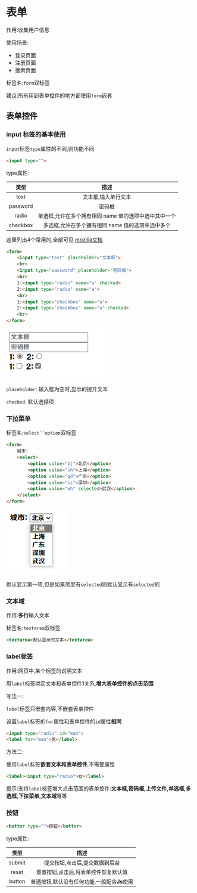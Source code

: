 # 表单

作用:收集用户信息

使用场景:

* 登录页面
* 注册页面
* 搜索页面

标签名:`form`双标签

建议:所有用到表单控件的地方都使用`form`嵌套

## 表单控件

### input 标签的基本使用

`input`标签`type`属性的不同,则功能不同

```html
<input type="">
```

type属性:

|   类型   |                         描述                          |
| :------: | :---------------------------------------------------: |
|   text   |                  文本框,输入单行文本                  |
| password |                        密码框                         |
|  radio   | 单选框,允许在多个拥有相同 name 值的选项中选中其中一个 |
| checkbox |   多选框,允许在多个拥有相同 name 值的选项中选中多个   |

这里列出4个常用的,全部可见 [mozilla文档](https://developer.mozilla.org/zh-CN/docs/Web/HTML/Element/input)

```html
<form>
    <input type="text" placeholder="文本框">
    <br>
    <input type="password" placeholder="密码框">
    <br>
    1:<input type="radio" name="a" checked>
    2:<input type="radio" name="a">
    <br>
    1:<input type="checkbox" name="a">
    2:<input type="checkbox" name="a" checked>
    <br>
</form>
```

![17-1](assets/17-1.png)

`placeholder`: 输入框为空时,显示的提升文本

`checked`: 默认选择项

### 下拉菜单

标签名:`select``option`双标签

```html
<form>
    城市:
    <select>
        <option value="bj">北京</option>
        <option value="sh">上海</option>
        <option value="gd">广东</option>
        <option value="sz">深圳</option>
        <option value="wh" selected>武汉</option>
    </select>
</form>
```

![17-2](assets/17-2.png)

默认显示第一项,但是如果项里有`selected`则默认显示有`selected`的

### 文本域

作用:**多行**输入文本

标签名:`textarea`双标签

```html
<textarea>默认显示的文本</textarea>
```

### label标签

作用:网页中,某个标签的说明文本

用`label`标签绑定文本和表单控件1关系,**增大表单控件的点击范围**

写法一:

`label`标签只嵌套内容,不嵌套表单控件

设置`label`标签的`for`属性和表单控件的`id`属性**相同**

```html
<input type="radio" id="man">
<label for="man">男</label>
```

方法二:

使用`label`标签**嵌套文本和表单控件**,不需要属性

```html
<label><input type="radio">女</label>
```

提示:支持`label`标签增大点击范围的表单控件:**文本框,密码框,上传文件,单选框,多选框,下拉菜单,文本域**等等

### 按钮

```html
<buttor type="">按钮</buttor>
```

type属性:

|  类型  |                     描述                     |
| :----: | :------------------------------------------: |
| submit |        提交按钮,点击后,提交数据到后台        |
| reset  |     重置按钮,点击后,将表单控件恢复默认值     |
| button | 普通按钮,默认没有任何功能,一般配合**Js**使用 |

